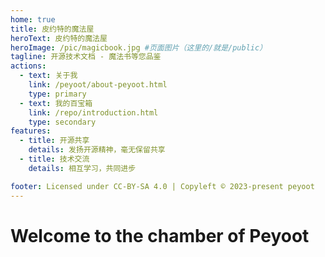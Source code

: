 ```yaml
---
home: true
title: 皮约特的魔法屋
heroText: 皮约特的魔法屋
heroImage: /pic/magicbook.jpg #页面图片（这里的/就是/public）
tagline: 开源技术文档 - 魔法书等您品鉴
actions:
  - text: 关于我
    link: /peyoot/about-peyoot.html
    type: primary
  - text: 我的百宝箱
    link: /repo/introduction.html
    type: secondary
features:
  - title: 开源共享
    details: 发扬开源精神，毫无保留共享
  - title: 技术交流
    details: 相互学习，共同进步

footer: Licensed under CC-BY-SA 4.0 | Copyleft © 2023-present peyoot
---
```

# Welcome to the chamber of Peyoot
